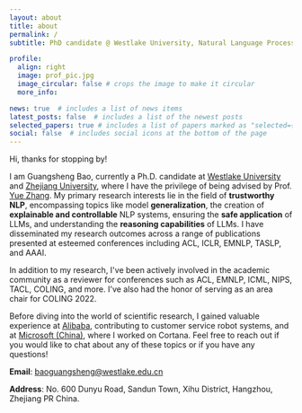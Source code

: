 ```yaml
---
layout: about
title: about
permalink: /
subtitle: PhD candidate @ Westlake University, Natural Language Processing.

profile:
  align: right
  image: prof_pic.jpg
  image_circular: false # crops the image to make it circular
  more_info: 

news: true  # includes a list of news items
latest_posts: false  # includes a list of the newest posts
selected_papers: true # includes a list of papers marked as "selected={true}"
social: false  # includes social icons at the bottom of the page
---
```



Hi, thanks for stopping by! 

I am Guangsheng Bao, currently a Ph.D. candidate at [Westlake University](https://www.westlake.edu.cn/) and [Zhejiang University](https://www.zju.edu.cn/), where I have the privilege of being advised by Prof. [Yue Zhang](https://frcchang.github.io/). My primary research interests lie in the field of **trustworthy NLP**, encompassing topics like model **generalization**, the creation of **explainable and controllable** NLP systems, ensuring the **safe application** of LLMs, and understanding the **reasoning capabilities** of LLMs. I have disseminated my research outcomes across a range of publications presented at esteemed conferences including ACL, ICLR, EMNLP, TASLP, and AAAI.

In addition to my research, I've been actively involved in the academic community as a reviewer for conferences such as ACL, EMNLP, ICML, NIPS, TACL, COLING, and more. I've also had the honor of serving as an area chair for COLING 2022.

Before diving into the world of scientific research, I gained valuable experience at [Alibaba](https://damo.alibaba.com/about?tab=0&language=en), contributing to customer service robot systems, and at [Microsoft (China)](https://www.microsoft.com/zh-cn/ard/aboutus/overview.aspx), where I worked on Cortana. Feel free to reach out if you would like to chat about any of these topics or if you have any questions!

**Email**: [baoguangsheng@westlake.edu.cn](mailto:baoguangsheng@westlake.edu.cn)

**Address**: No. 600 Dunyu Road, Sandun Town,
Xihu District, Hangzhou, Zhejiang PR China.

